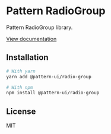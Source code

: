 # Pattern RadioGroup

Pattern RadioGroup library.

[View documentation](https://pattern.icu/)

## Installation

```sh
# With yarn
yarn add @pattern-ui/radio-group

# With npm
npm install @pattern-ui/radio-group
```

## License

MIT
